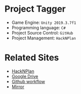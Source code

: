 # Project Tagger
- Game Engine: `Unity 2019.3.7f1`
- Programming language: `C#`
- Project Source Control: `GitHub`
- Project Management: `HackNPlan`

# Related Sites 
- [HackNPlan](https://app.hacknplan.com/p/117592/kanban?categoryId=0&boardId=305287)
- [Google Drive](https://drive.google.com/drive/folders/1oTQCZ6Nw042xRN5k68W_nSA-jS8qKp4-)
- [Github workflow](./Github_workflow.md)
- [Mirror](https://mirror-networking.com/docs/)

